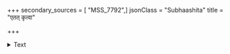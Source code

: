 +++
secondary_sources = [ "MSS_7792",]
jsonClass = "Subhaashita"
title = "एतत् कृत्वा"

+++

<details><summary>Text</summary>

एतत् कृत्वा प्रियमनुचितप्रार्थनावर्त्मनो मे सौहार्दाद् वा विधुर इति वा मय्यनुक्रोशबुद्ध्या।  
इष्टान् देशान् विचर जलद प्रावृषा संभृतश्रीर् मा भूदेवं क्षणमपि च ते विद्युता विप्रयोगः॥
</details>
